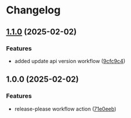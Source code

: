 # Changelog

## [1.1.0](https://github.com/jancewicz/social/compare/v1.0.0...v1.1.0) (2025-02-02)


### Features

* added update api version workflow ([9cfc9c4](https://github.com/jancewicz/social/commit/9cfc9c4fc4d10fa19813e43d3b5a6b07ecf54980))

## 1.0.0 (2025-02-02)


### Features

* release-please workflow action ([71e0eeb](https://github.com/jancewicz/social/commit/71e0eeb7cab03ff00f5f5f33ac37362d190badef))
